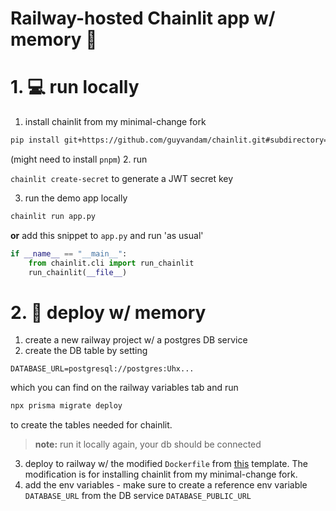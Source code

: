 # Railway-hosted Chainlit app w/ memory 💾


# 1. 💻 run locally
1. install chainlit from my minimal-change fork
```sh
pip install git+https://github.com/guyvandam/chainlit.git#subdirectory=backend/
```
(might need to install `pnpm`)
2. run

 ```chainlit create-secret```
to generate a JWT secret key

3. run the demo app locally
```sh
chainlit run app.py
```
**or**
add this snippet to `app.py` and run 'as usual'
```python
if __name__ == "__main__":
    from chainlit.cli import run_chainlit
    run_chainlit(__file__)
```

# 2. 🚄 deploy w/ memory
1. create a new railway project w/ a postgres DB service
2. create the DB table by setting
```
DATABASE_URL=postgresql://postgres:Uhx...
```
which you can find on the railway variables tab
and run
```sh
npx prisma migrate deploy
```
to create the tables needed for chainlit.
> **note:** run it locally again, your db should be connected
3. deploy to railway
w/ the modified `Dockerfile` from [this](https://railway.com/deploy/atS4DW?referralCode=jk_FgY) template.
The modification is for installing chainlit from my minimal-change fork.
4. add the env variables - make sure to create a reference env variable
`DATABASE_URL` from the DB service `DATABASE_PUBLIC_URL`